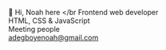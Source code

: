 👋 Hi, Noah here </br
Frontend web developer </br>
HTML, CSS & JavaScript <br>
Meeting people </br>
adegboyenoah@gmail.com

<!---
AdeNoah/AdeNoah is a ✨ special ✨ repository because its `README.md` (this file) appears on your GitHub profile.
You can click the Preview link to take a look at your changes.
--->
